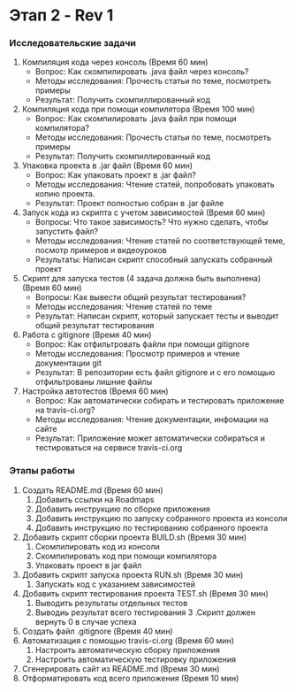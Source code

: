 # Этап 2 - Rev 1
### Исследовательские задачи
1. Компиляция кода через консоль (Время 60 мин)
    - Вопрос: Как скомпилировать .java файл через консоль?
    - Методы исследования: Прочесть статьи по теме, посмотреть примеры
    - Результат: Получить скомпиллированный код
2. Компиляция кода при помощи компилятора (Время 100 мин)
    - Вопрос: Как скомпилировать .java файл при помощи компилятора?
    - Методы исследования: Прочесть статьи по теме, посмотреть примеры
    - Результат: Получить скомпиллированный код
3. Упаковка проекта в .jar файл (Время 60 мин)
    - Вопрос: Как упаковать проект в .jar файл?
    - Методы исследования: Чтение статей, попробовать упаковать копию проекта. 
    - Результат: Проект полностью собран в .jar файле
4. Запуск кода из скрипта с учетом зависимостей (Время 60 мин)
    - Вопросы: Что такое зависимость? Что нужно сделать, чтобы запустить файл?
    - Методы исследования: Чтение статей по соответствующей теме, посмотр
        примеров и видеоуроков
    - Результаты: Написан скрипт способный запускать собранный проект
5. Скрипт для запуска тестов (4 задача должна быть выполнена) (Время 60 мин)
    - Вопросы: Как вывести общий результат тестирования? 
    - Методы исследования: Чтение статей по теме
    - Результат: Написан скрипт, который запускает тесты и выводит общий 
        результат тестирования
6. Работа с gitignore (Время 40 мин)
    - Вопрос: Как отфильтровать файли при помощи gitignore
    - Методы исследования: Просмотр примеров и чтение документации git
    - Результат: В репозитории есть файл gitignore и с его помощью отфильтрованы
        лишние файлы
7. Настройка автотестов (Время 60 мин)
    - Вопрос: Как автоматически собирать и тестировать приложение на 
        travis-ci.org?
    - Методы исследования: Чтение документации, инфомации на сайте
    - Результат: Приложение может автоматически собираться и тестироваться на
        сервисе travis-ci.org

### Этапы работы
1. Создать README.md (Время 60 мин)
    1. Добавить ссылки на Roadmaps
    2. Добавить инструкцию по сборке приложения
    3. Добавить инструкцию по запуску собранного проекта из консоли
    4. Добавить инструкцию по тестированию собранного проекта
2. Добавить скрипт сборки проекта BUILD.sh (Время 30 мин)
    1. Скомпилировать код из консоли
    2. Скомпилировать код при помощи компилятора
    3. Упаковать проект в jar файл
3. Добавить скрипт запуска проекта RUN.sh (Время 30 мин)
    1. Запускать код с указанием зависимостей
4. Добавить скрипт тестирования проекта TEST.sh (Время 30 мин)
    1. Выводить результаты отдельных тестов
    2. Выводиь результат всего тестирования
    3 .Скрипт должен вернуть 0 в случае успеха
5. Создать файл .gitignore (Время 40 мин)
6. Автоматизация с помощью travis-ci.org (Время 60 мин)
    1. Настроить автоматическую сборку приложения
    2. Настроить автоматическую тестировку приложения
7. Сгенерировать сайт из README.md (Время 30 мин)
8. Отформатировать код всего приложения (Время 10 мин)